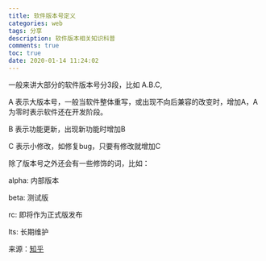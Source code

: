 ```yaml
---
title: 软件版本号定义
categories: web
tags: 分享
description: 软件版本相关知识科普
comments: true
toc: true
date: 2020-01-14 11:24:02
---
```

一般来讲大部分的软件版本号分3段，比如 A.B.C,

A 表示大版本号，一般当软件整体重写，或出现不向后兼容的改变时，增加A，A为零时表示软件还在开发阶段。

B 表示功能更新，出现新功能时增加B

C 表示小修改，如修复bug，只要有修改就增加C

除了版本号之外还会有一些修饰的词，比如：

alpha: 内部版本

beta: 测试版

rc: 即将作为正式版发布

lts: 长期维护

来源：[知乎](https://www.zhihu.com/question/20289602/answer/20068112)